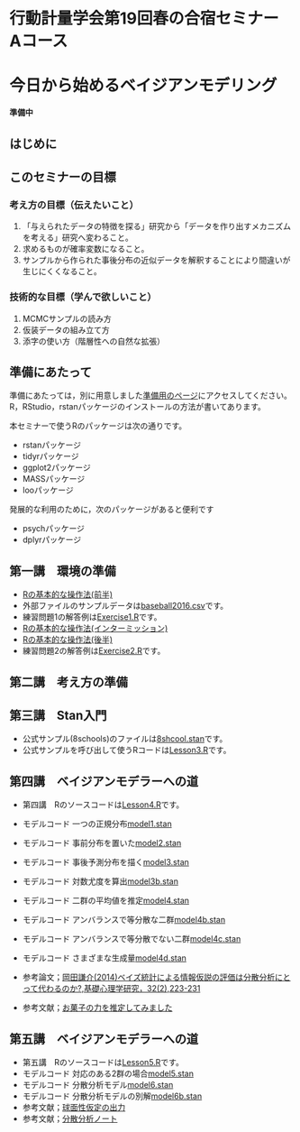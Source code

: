 # 行動計量学会第19回春の合宿セミナー　Aコース
# 今日から始めるベイジアンモデリング

**準備中**

## はじめに

## このセミナーの目標

### 考え方の目標（伝えたいこと）

1. 「与えられたデータの特徴を探る」研究から「データを作り出すメカニズムを考える」研究へ変わること。
2. 求めるものが確率変数になること。
3. サンプルから作られた事後分布の近似データを解釈することにより間違いが生じにくくなること。

### 技術的な目標（学んで欲しいこと）

1. MCMCサンプルの読み方
2. 仮装データの組み立て方
3. 添字の使い方（階層性への自然な拡張）


## 準備にあたって

準備にあたっては，別に用意しました[準備用のページ](junbi.md)にアクセスしてください。
R，RStudio，rstanパッケージのインストールの方法が書いてあります。

本セミナーで使うRのパッケージは次の通りです。

+ rstanパッケージ
+ tidyrパッケージ
+ ggplot2パッケージ
+ MASSパッケージ
+ looパッケージ

発展的な利用のために，次のパッケージがあると便利です
+ psychパッケージ
+ dplyrパッケージ

## 第一講　環境の準備

+ [Rの基本的な操作法(前半)](Lesson1.R)
+ 外部ファイルのサンプルデータは[baseball2016.csv](baseball2016.csv)です。
+ 練習問題1の解答例は[Exercise1.R](Exercise1.R)です。
+ [Rの基本的な操作法(インターミッション)](InterMission.R)
+ [Rの基本的な操作法(後半)](Lesson2.R)
+ 練習問題2の解答例は[Exercise2.R](Exercise2.R)です。

## 第二講　考え方の準備
## 第三講　Stan入門

+ 公式サンプル(8schools)のファイルは[8shcool.stan](8school.stan)です。
+ 公式サンプルを呼び出して使うRコードは[Lesson3.R](Lesson3.R)です。

## 第四講　ベイジアンモデラーへの道

+ 第四講　Rのソースコードは[Lesson4.R](Lesson4.R)です。
+ モデルコード 一つの正規分布[model1.stan](model1.stan)
+ モデルコード 事前分布を置いた[model2.stan](model2.stan)
+ モデルコード 事後予測分布を描く[model3.stan](model3.stan)
+ モデルコード 対数尤度を算出[model3b.stan](model3b.stan)
+ モデルコード 二群の平均値を推定[model4.stan](model4.stan)
+ モデルコード アンバランスで等分散な二群[model4b.stan](model4b.stan)
+ モデルコード アンバランスで等分散でない二群[model4c.stan](model3c.stan)
+ モデルコード さまざまな生成量[model4d.stan](model4d.stan)

+ 参考論文；[岡田謙介(2014)ベイズ統計による情報仮説の評価は分散分析にとって代わるのか?,基礎心理学研究，32(2),223-231](http://www3.psy.senshu-u.ac.jp/~ken/JJPS2014.pdf)
+ 参考文献；[お菓子の力を推定してみました](http://qiita.com/painomi2/items/8827611c344258b715c7)

## 第五講　ベイジアンモデラーへの道

+ 第五講　Rのソースコードは[Lesson5.R](Lesson5.R)です。
+ モデルコード 対応のある2群の場合[model5.stan](model5.stan)
+ モデルコード 分散分析モデル[model6.stan](model6.stan)
+ モデルコード 分散分析モデルの別解[model6b.stan](model6b.stan)
+ 参考文献；[球面性仮定の出力](http://riseki.php.xdomain.jp/index.php?ANOVA君%2F球面性検定の出力)
+ 参考文献；[分散分析ノート](http://ofmind.net/doc/anova-note)






